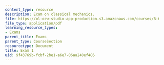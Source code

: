 ```yaml
---
content_type: resource
description: Exam on classical mechanics.
file: https://ol-ocw-studio-app-production.s3.amazonaws.com/courses/8-012-physics-i-classical-mechanics-fall-2008/9f43769bfcbf2be1a6e706aa240ef486_exam1.pdf
file_type: application/pdf
learning_resource_types:
- Exams
parent_title: Exams
parent_type: CourseSection
resourcetype: Document
title: Exam 1
uid: 9f43769b-fcbf-2be1-a6e7-06aa240ef486
---
```

